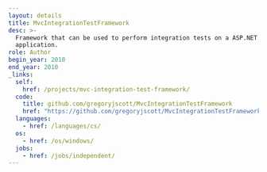 ```yaml
---
layout: details
title: MvcIntegrationTestFramework
desc: >-
  Framework that can be used to perform integration tests on a ASP.NET MVC
  application.
role: Author
begin_year: 2010
end_year: 2010
_links:
  self:
    href: /projects/mvc-integration-test-framework/
  code:
    title: github.com/gregoryjscott/MvcIntegrationTestFramework
    href: "https://github.com/gregoryjscott/MvcIntegrationTestFramework"
  languages:
    - href: /languages/cs/
  os:
    - href: /os/windows/
  jobs:
    - href: /jobs/independent/
---
```

